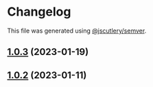 # Changelog

This file was generated using [@jscutlery/semver](https://github.com/jscutlery/semver).

## [1.0.3](https://github.com/rudderlabs/rudder-sdk-react-native/compare/rudder-integration-moengage-react-native@1.0.2...rudder-integration-moengage-react-native@1.0.3) (2023-01-19)

## [1.0.2](https://github.com/rudderlabs/rudder-sdk-react-native/compare/rudder-integration-moengage-react-native-1.0.1...rudder-integration-moengage-react-native-1.0.2) (2023-01-11)
